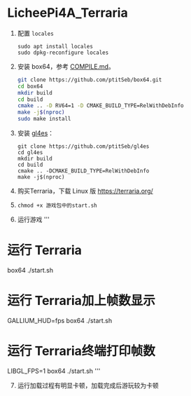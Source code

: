 # LicheePi4A_Terraria

1. 配置 `locales`

   ```
   sudo apt install locales
   sudo dpkg-reconfigure locales
   ```

2. 安装 box64，参考 [COMPILE.md](https://github.com/ptitSeb/box64/blob/main/docs/COMPILE.md#for-risc-v)。

   ```bash
   git clone https://github.com/ptitSeb/box64.git
   cd box64
   mkdir build
   cd build
   cmake .. -D RV64=1 -D CMAKE_BUILD_TYPE=RelWithDebInfo
   make -j$(nproc)
   sudo make install
   ```

3. 安装 [gl4es](https://github.com/ptitSeb/gl4es)：

   ```
   git clone https://github.com/ptitSeb/gl4es
   cd gl4es
   mkdir build
   cd build 
   cmake .. -DCMAKE_BUILD_TYPE=RelWithDebInfo
   make -j$(nproc)
   ```

4. 购买Terraria，下载 Linux 版 https://terraria.org/

5. `chmod +x 游戏包中的start.sh`

6. 运行游戏
'''
# 运行 Terraria
box64 ./start.sh
# 运行 Terraria加上帧数显示
GALLIUM_HUD=fps box64 ./start.sh
# 运行 Terraria终端打印帧数
LIBGL_FPS=1 box64 ./start.sh
'''

7. 运行加载过程有明显卡顿，加载完成后游玩较为卡顿